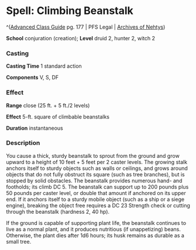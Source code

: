 # Spell: Climbing Beanstalk

^([Advanced Class Guide][ss-climbing-beanstalk] pg. 177 | PFS Legal | [Archives of Nehtys][sn-climbing-beanstalk])

**School** conjuration (creation); **Level** druid 2, hunter 2, witch 2

### Casting

**Casting Time** 1 standard action  

**Components** V, S, DF

### Effect

**Range** close (25 ft. + 5 ft./2 levels)  

**Effect** 5-ft. square of climbable beanstalks  

**Duration** instantaneous

### Description

You cause a thick, sturdy beanstalk to sprout from the ground and grow upward to a height of 10 feet + 5 feet per 2 caster levels. The growing stalk anchors itself to sturdy objects such as walls or ceilings, and grows around objects that do not fully obstruct its square (such as tree branches), but is stopped by solid obstacles. The beanstalk provides numerous hand- and footholds; its climb DC 5. The beanstalk can support up to 200 pounds plus 50 pounds per caster level, or double that amount if anchored on its upper end. If it anchors itself to a sturdy mobile object (such as a ship or a siege engine), breaking the object free requires a DC 23 Strength check or cutting through the beanstalk (hardness 2, 40 hp).  

If the ground is capable of supporting plant life, the beanstalk continues to live as a normal plant, and it produces nutritious (if unappetizing) beans. Otherwise, the plant dies after 1d6 hours; its husk remains as durable as a small tree.

[ss-climbing-beanstalk]: http://paizo.com/products/btpy978v
[sn-climbing-beanstalk]: http://www.archivesofnethys.com/SpellDisplay.aspx?ItemName=Climbing%20Beanstalk